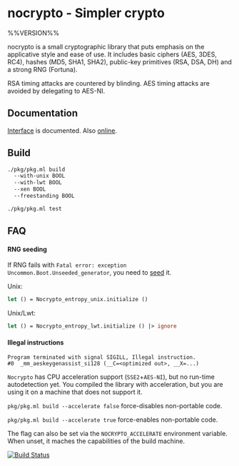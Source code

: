 # nocrypto - Simpler crypto

%%VERSION%%

nocrypto is a small cryptographic library that puts emphasis on the applicative
style and ease of use. It includes basic ciphers (AES, 3DES, RC4), hashes (MD5,
SHA1, SHA2), public-key primitives (RSA, DSA, DH) and a strong RNG (Fortuna).

RSA timing attacks are countered by blinding. AES timing attacks are avoided by
delegating to AES-NI.

## Documentation

[Interface][nocrypto-mli] is documented. Also [online][doc].

[nocrypto-mli]: https://github.com/mirleft/ocaml-nocrypto/blob/master/src/nocrypto.mli
[doc]: http://mirleft.github.io/ocaml-nocrypto/doc

## Build

```bash
./pkg/pkg.ml build
  --with-unix BOOL
  --with-lwt BOOL
  --xen BOOL
  --freestanding BOOL

./pkg/pkg.ml test
```

## FAQ

#### RNG seeding

If RNG fails with `Fatal error: exception Uncommon.Boot.Unseeded_generator`, you
need to [seed][doc-entropy] it.

Unix:
```OCaml
let () = Nocrypto_entropy_unix.initialize ()
```

Unix/Lwt:
```OCaml
let () = Nocrypto_entropy_lwt.initialize () |> ignore
```

[doc-entropy]: http://mirleft.github.io/ocaml-nocrypto/Nocrypto_entropy_unix.html

#### Illegal instructions

```
Program terminated with signal SIGILL, Illegal instruction.
#0  _mm_aeskeygenassist_si128 (__C=<optimized out>, __X=...)
```

`Nocrypto` has CPU acceleration support (`SSE2`+`AES-NI`), but no run-time
autodetection yet. You compiled the library with acceleration, but you are using
it on a machine that does not support it.

`pkg/pkg.ml build --accelerate false` force-disables non-portable code.

`pkg/pkg.ml build --accelerate true` force-enables non-portable code.

The flag can also be set via the `NOCRYPTO_ACCELERATE` environment variable.
When unset, it maches the capabilities of the build machine.

[![Build Status](https://travis-ci.org/mirleft/ocaml-nocrypto.svg?branch=master)](https://travis-ci.org/mirleft/ocaml-nocrypto)

